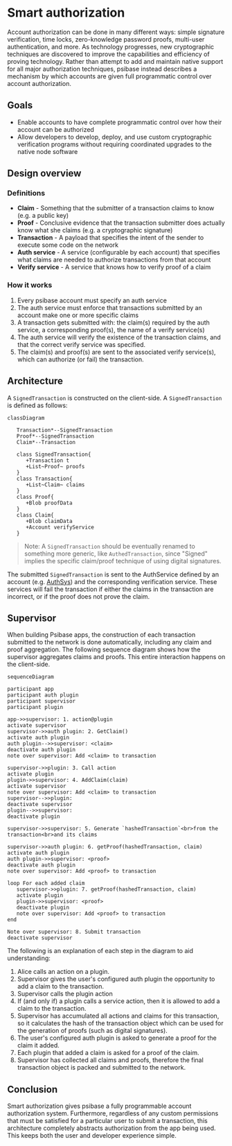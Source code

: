 # Smart authorization

Account authorization can be done in many different ways: simple signature verification, time locks, zero-knowledge password proofs, multi-user authentication, and more. As technology progresses, new cryptographic techniques are discovered to improve the capabilities and efficiency of proving technology. Rather than attempt to add and maintain native support for all major authorization techniques, psibase instead describes a mechanism by which accounts are given full programmatic control over account authorization.

## Goals

* Enable accounts to have complete programmatic control over how their account can be authorized
* Allow developers to develop, deploy, and use custom cryptographic verification programs without requiring coordinated upgrades to the native node software

## Design overview

### Definitions

* **Claim** - Something that the submitter of a transaction claims to know (e.g. a public key)
* **Proof** - Conclusive evidence that the transaction submitter does actually know what she claims (e.g. a cryptographic signature)
* **Transaction** - A payload that specifies the intent of the sender to execute some code on the network
* **Auth service** - A service (configurable by each account) that specifies what claims are needed to authorize transactions from that account
* **Verify service** - A service that knows how to verify proof of a claim

### How it works

1. Every psibase account must specify an auth service
2. The auth service must enforce that transactions submitted by an account make one or more specific claims
3. A transaction gets submitted with: the claim(s) required by the auth service, a corresponding proof(s), the name of a verify service(s)
4. The auth service will verify the existence of the transaction claims, and that the correct verify service was specified.
5. The claim(s) and proof(s) are sent to the associated verify service(s), which can authorize (or fail) the transaction.

## Architecture

A `SignedTransaction` is constructed on the client-side. A `SignedTransaction` is defined as follows:

```mermaid
classDiagram

   Transaction*--SignedTransaction
   Proof*--SignedTransaction
   Claim*--Transaction

   class SignedTransaction{
      +Transaction t
      +List~Proof~ proofs
   }
   class Transaction{
      +List~Claim~ claims
   }
   class Proof{
      +Blob proofData
   }
   class Claim{
      +Blob claimData
      +Account verifyService
   }
```

> Note: A `SignedTransaction` should be eventually renamed to something more generic, like `AuthedTransaction`, since "Signed" implies the specific claim/proof technique of using digital signatures.

The submitted `SignedTransaction` is sent to the AuthService defined by an account (e.g. [AuthSys](../../default-apps/auth-sys.md)) and the corresponding verification service. These services will fail the transaction if either the claims in the transaction are incorrect, or if the proof does not prove the claim.

## Supervisor

When building Psibase apps, the construction of each transaction submitted to the network is done automatically, including any claim and proof aggregation. The following sequence diagram shows how the supervisor aggregates claims and proofs. This entire interaction happens on the client-side.

```mermaid
sequenceDiagram

participant app
participant auth plugin
participant supervisor
participant plugin

app->>supervisor: 1. action@plugin
activate supervisor
supervisor->>auth plugin: 2. GetClaim()
activate auth plugin
auth plugin-->>supervisor: <claim>
deactivate auth plugin
note over supervisor: Add <claim> to transaction

supervisor->>plugin: 3. Call action
activate plugin
plugin->>supervisor: 4. AddClaim(claim)
activate supervisor
note over supervisor: Add <claim> to transaction
supervisor-->>plugin: 
deactivate supervisor
plugin-->>supervisor: 
deactivate plugin

supervisor->>supervisor: 5. Generate `hashedTransaction`<br>from the transaction<br>and its claims

supervisor->>auth plugin: 6. getProof(hashedTransaction, claim)
activate auth plugin
auth plugin->>supervisor: <proof>
deactivate auth plugin
note over supervisor: Add <proof> to transaction

loop For each added claim
   supervisor->>plugin: 7. getProof(hashedTransaction, claim)
   activate plugin
   plugin->>supervisor: <proof>
   deactivate plugin
   note over supervisor: Add <proof> to transaction
end

Note over supervisor: 8. Submit transaction
deactivate supervisor
```

The following is an explanation of each step in the diagram to aid understanding:

1. Alice calls an action on a plugin.
2. Supervisor gives the user's configured auth plugin the opportunity to add a claim to the transaction.
3. Supervisor calls the plugin action
4. If (and only if) a plugin calls a service action, then it is allowed to add a claim to the transaction.
5. Supervisor has accumulated all actions and claims for this transaction, so it calculates the hash of the transaction object which can be used for the generation of proofs (such as digital signatures).
6. The user's configured auth plugin is asked to generate a proof for the claim it added.
7. Each plugin that added a claim is asked for a proof of the claim.
8. Supervisor has collected all claims and proofs, therefore the final transaction object is packed and submitted to the network.

## Conclusion

Smart authorization gives psibase a fully programmable account authorization system. Furthermore, regardless of any custom permissions that must be satisfied for a particular user to submit a transaction, this architecture completely abstracts authorization from the app being used. This keeps both the user and developer experience simple.
